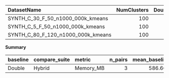 | DatasetName                        |   NumClusters |   Double_Memory_MB |   Hybrid_Memory_MB |   Rel_Memory_MB |   Improvement_% |
|:-----------------------------------|--------------:|-------------------:|-------------------:|----------------:|----------------:|
| SYNTH_C_30_F_50_n1000_000k_kmeans  |           100 |                400 |                600 |             1.5 |             -50 |
| SYNTH_C_5_F_50_n1000_000k_kmeans   |           100 |                400 |                600 |             1.5 |             -50 |
| SYNTH_C_80_F_120_n1000_000k_kmeans |           100 |                960 |               1440 |             1.5 |             -50 |

**Summary**

| baseline   | compare_suite   | metric    |   n_pairs |   mean_baseline |   mean_compare |   mean_rel |   mean_improvement_% |   t_test_stat |   t_test_p |   wilcoxon_stat |   wilcoxon_p |   cohens_d |
|:-----------|:----------------|:----------|----------:|----------------:|---------------:|-----------:|---------------------:|--------------:|-----------:|----------------:|-------------:|-----------:|
| Double     | Hybrid          | Memory_MB |         3 |         586.667 |            880 |        1.5 |                  -50 |      -3.14286 |  0.0880707 |               0 |         0.25 |   -1.81453 |